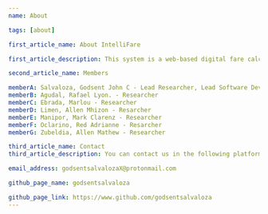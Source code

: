 ```yaml
---
name: About

tags: [about]

first_article_name: About IntelliFare

first_article_description: This system is a web-based digital fare calculator developed to help users estimate transportation fares, travel times, and other relevant travel details. Specifically designed for the Silangan-Cubao (AFPHODA) Jeepney Line, the system aims to provide accurate fare estimates for commuters traveling along this route. It is intended to streamline the fare calculation process, offering a user-friendly interface that can quickly generate the expected costs and travel times based on input parameters such as start and end points. The development of this system aligns with the academic requirements of STI-SHS03, and serves as a practical project for the courses Computer Programming 4, Computer Programming 5, Practical Research 2, and English for Academic and Professional Purposes. It combines theoretical learning with real-world application, ensuring that students apply their programming, research, and communication skills in creating a functional and practical tool that meets both academic and user needs.

second_article_name: Members

memberA: Salvaloza, Godsent John C - Lead Researcher, Lead Software Developer, Quality Assurance Specialist, Group Leader
memberB: Agudal, Rafael Lyon. - Researcher
memberC: Ebrada, Marlou - Researcher
memberD: Limen, Allen Mhizon - Resarcher
memberE: Manipor, Mark Clarenz - Researcher
memberF: Oclarino, Red Adrianne - Resarcher
memberG: Zubeldia, Allen Mathew - Researcher

third_article_name: Contact
third_article_description: You can contact us in the following platforms below

email_address: godsentsalvalozaX@protonmail.com

github_page_name: godsentsalvaloza

github_page_link: https://www.github.com/godsentsalvaloza
---
```

